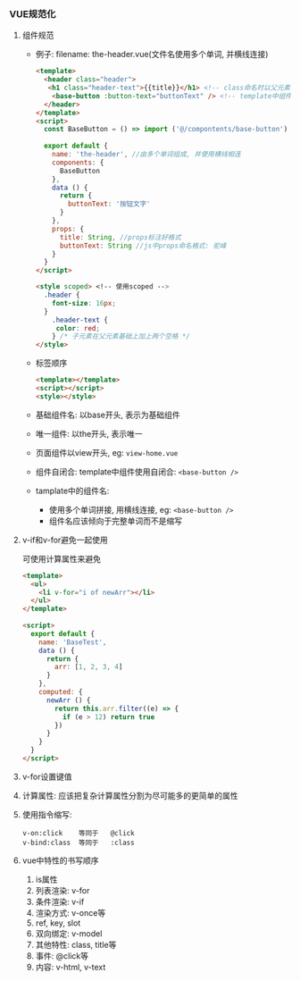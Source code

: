 ### VUE规范化

1. 组件规范

   - 例子: filename: the-header.vue(文件名使用多个单词, 并横线连接)

     ```html
     <template>
       <header class="header">
       	<h1 class="header-text">{{title}}</h1> <!-- class命名时以父元素为基础进行拓展 -->
         <base-button :button-text="buttonText" /> <!-- template中组件自闭合, props名使用横线连接 -->
       </header>
     </template>
     <script>
       const BaseButton = () => import ('@/compontents/base-button') //以这种形式引入组件
       
       export default {
         name: 'the-header', //由多个单词组成, 并使用横线相连
         components: {
           BaseButton
         },
         data () {
           return {
             buttonText: '按钮文字'
           }
         },
         props: {
           title: String, //props标注好格式
           buttonText: String //js中props命名格式: 驼峰
         }
       }
     </script>

     <style scoped> <!-- 使用scoped -->
       .header {
         font-size: 16px;
       }
         .header-text {
     	  color: red;
         } /* 子元素在父元素基础上加上两个空格 */
     </style>
     ```

   - 标签顺序

     ```html
     <template></template>
     <script></script>
     <style></style>
     ```

   - 基础组件名: 以base开头, 表示为基础组件

   - 唯一组件: 以the开头, 表示唯一

   - 页面组件以view开头, eg: `view-home.vue`

   - 组件自闭合: template中组件使用自闭合: `<base-button />`

   - tamplate中的组件名: 

     - 使用多个单词拼接, 用横线连接, eg: `<base-button />`
     - 组件名应该倾向于完整单词而不是缩写

2. v-if和v-for避免一起使用

   可使用计算属性来避免

   ```html
   <template>
     <ul>
       <li v-for="i of newArr"></li>
     </ul>
   </template>
     
   <script>
     export default {
       name: 'BaseTest',
       data () {
         return {
           arr: [1, 2, 3, 4]
         }
       },
       computed: {
         newArr () {
           return this.arr.filter((e) => {
             if (e > 12) return true
           })
         }
       }
     }
   </script>
   ```

3. v-for设置键值

4. 计算属性: 应该把复杂计算属性分割为尽可能多的更简单的属性

5. 使用指令缩写: 

   ```
   v-on:click    等同于   @click
   v-bind:class  等同于   :class
   ```

6. vue中特性的书写顺序

   1. is属性
   2. 列表渲染: v-for
   3. 条件渲染: v-if
   4. 渲染方式: v-once等
   5. ref, key, slot
   6. 双向绑定: v-model
   7. 其他特性: class, title等
   8. 事件: @click等
   9. 内容: v-html, v-text